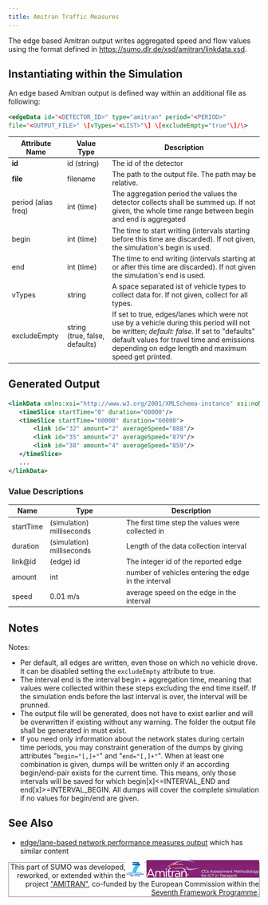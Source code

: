 ```yaml
---
title: Amitran Traffic Measures
---
```


The edge based Amitran output writes aggregated speed and flow values
using the format defined in
<https://sumo.dlr.de/xsd/amitran/linkdata.xsd>.

## Instantiating within the Simulation

An edge based Amitran output is defined way within an additional file as
following:

```xml
<edgeData id="<DETECTOR_ID>" type="amitran" period="<PERIOD>"
file="<OUTPUT_FILE>" \[vTypes="<LIST>"\] \[excludeEmpty="true"\]/\>
```

| Attribute Name | Value Type                     | Description                                                   |
| -------------- | ------------------------------ | ------------------------------------------------------------- |
| **id**         | id (string)                    | The id of the detector                                        |
| **file**       | filename                       | The path to the output file. The path may be relative.        |
| period (alias freq) | int (time)               | The aggregation period the values the detector collects shall be summed up. If not given, the whole time range between begin and end is aggregated                                                                                              |
| begin          | int (time)                     | The time to start writing (intervals starting before this time are discarded). If not given, the simulation's begin is used.                                                                                                                    |
| end            | int (time)                     | The time to end writing (intervals starting at or after this time are discarded). If not given the simulation's end is used.                                                                                                                    |
| vTypes         | string                         | A space separated ist of vehicle types to collect data for. If not given, collect for all types.        |
| excludeEmpty   | string (true, false, defaults) | If set to true, edges/lanes which were not use by a vehicle during this period will not be written; *default: false*. If set to "defaults" default values for travel time and emissions depending on edge length and maximum speed get printed. |

## Generated Output

```xml
<linkData xmlns:xsi="http://www.w3.org/2001/XMLSchema-instance" xsi:noNamespaceSchemaLocation="https://sumo.dlr.de/xsd/amitran/linkdata.xsd">
   <timeSlice startTime="0" duration="60000"/>
   <timeSlice startTime="60000" duration="60000">
       <link id="32" amount="2" averageSpeed="888"/>
       <link id="35" amount="2" averageSpeed="879"/>
       <link id="38" amount="4" averageSpeed="859"/>
   </timeSlice>
   ...
</linkData>
```

### Value Descriptions

| Name      | Type                      | Description                                          |
| --------- | ------------------------- | ---------------------------------------------------- |
| startTime | (simulation) milliseconds | The first time step the values were collected in     |
| duration  | (simulation) milliseconds | Length of the data collection interval               |
| link\@id   | (edge) id                 | The integer id of the reported edge                  |
| amount    | int                       | number of vehicles entering the edge in the interval |
| speed     | 0.01 m/s                  | average speed on the edge in the interval            |

## Notes

Notes:

- Per default, all edges are written, even those on which no vehicle
  drove. It can be disabled setting the
  `excludeEmpty` attribute to true.
- The interval end is the interval begin + aggregation time, meaning
  that values were collected within these steps excluding the end time
  itself. If the simulation ends before the last interval is over, the
  interval will be prunned.
- The output file will be generated, does not have to exist earlier
  and will be overwritten if existing without any warning. The folder
  the output file shall be generated in must exist.
- If you need only information about the network states during certain
  time periods, you may constraint generation of the dumps by giving
  attributes "`begin="[,]+"`" and "`end="[,]+"`". When at
  least one combination is given, dumps will be written only if an
  according begin/end-pair exists for the current time. This means,
  only those intervals will be saved for which
  begin[x]<=INTERVAL_END and end[x]>=INTERVAL_BEGIN. All dumps
  will cover the complete simulation if no values for begin/end are
  given.

## See Also

- [edge/lane-based network performance measures
  output](../../Simulation/Output/Lane-_or_Edge-based_Traffic_Measures.md)
  which has similar content

<div style="border:1px solid #909090; min-height: 35px;" align="right">
<span style="float: right; margin-top: -5px;"><a href="https://wayback.archive-it.org/12090/20191127213419/https:/ec.europa.eu/research/fp7/index_en.cfm"><img src="../../images/FP7-small.gif" alt="Seventh Framework Programme"></a>
<a href="http://amitran.eu/"><img src="../../images/AMITRAN-small.png" alt="AMITRAN project"></a></span>
<span style="">This part of SUMO was developed, reworked, or extended within the project 
<a href="http://amitran.eu/">"AMITRAN"</a>, co-funded by the European Commission within the <a href="https://wayback.archive-it.org/12090/20191127213419/https:/ec.europa.eu/research/fp7/index_en.cfm">Seventh Framework Programme</a>.</span></div>